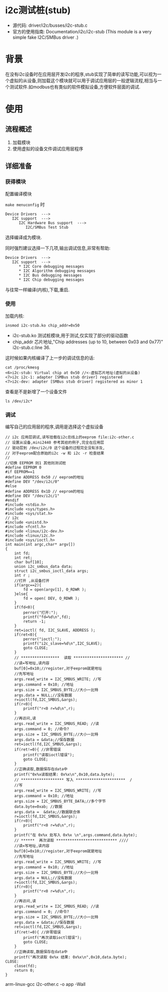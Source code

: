 # i2c测试桩(stub)

* 源代码: driver/i2c/busses/i2c-stub.c 
* 官方的使用指南: Documentation/i2c/i2c-stub (This module is a very simple fake I2C/SMBus driver .)

# 背景

在没有i2c设备时在应用层开发i2c的程序,stub实现了简单的读写功能,可以视为一个虚拟的从设备,则加载这个模块就可以用于调试应用层的一般逻辑流程,相当与一个测试软件.如modbus也有类似的软件模拟设备,方便软件层面的调试.

# 使用

## 流程概述

1. 加载模块
2. 使用虚拟的设备文件调试应用层程序

## 详细准备

### 获得模块

配置编译模块

`make menuconfig` 时
```
Device Drivers  ---> 
   I2C support  --->
      I2C Hardware Bus support  --->
         I2C/SMBus Test Stub 
```

选择编译成为模块.

同时强烈建议选择一下几项,输出调试信息,非常有帮助:
```
Device Drivers  ---> 
   I2C support  --->
      * I2C Core debugging messages
      * I2C Algorithm debugging messages
      * I2C Bus debugging messages
      * I2C Chip debugging messages 
```
与往常一样编译(内核),下载,重启.

### 使用

加载内核:
```
insmod i2c-stub.ko chip_addr=0x50
```
*  i2c-stub.ko 测试桩模块,用于测试,仅实现了部分的驱动函数
*  chip_addr 芯片地址,"Chip addresses (up to 10, between 0x03 and 0x77)" i2c-stub.c:line 36.

这时候如果内核编译了上一步的调试信息的话:

```
cat /proc/kmesg
<6>i2c-stub: Virtual chip at 0x50 //<-虚拟芯片地址(虚拟的从设备)
<7>i2c i2c-1: adapter [SMBus stub driver] registered
<7>i2c-dev: adapter [SMBus stub driver] registered as minor 1
```

查看是不是新增了一个设备文件
```
ls /dev/i2c*
```

### 调试

编写自己的应用层的程序,调用是选择这个虚拟设备

```
// i2c 应用层调试,读写挂载在i2c总线上的eeprom file:i2c-other.c
// 设置从设备,mini2440 参考其给的例子,完全在应用层
// 驱动层到 /dev/i2c/0 这个设备的过程完全没有涉及,
// 对于eeprom配合原始的i2c -w 和 i2c -r 检查结果
//
//切换 EEPROM 则1 其他则测试桩
#define EEPROM 0
#if EEPROM==1
#define ADDRESS 0x50 // eeprom的地址
#define DEV "/dev/i2c/0"
#else
#define ADDRESS 0x1D // eeprom的地址
#define DEV "/dev/i2c/1"
#endif
#include <stdio.h>
#include <sys/types.h>
#include <sys/stat.h>
// i2c
#include <unistd.h>
#include <fcntl.h>
#include <linux/i2c-dev.h>
#include <linux/i2c.h>
#include <sys/ioctl.h>
int main(int argc,char* argv[])
{
	int fd;
	int ret;
	char buf[10];
	union i2c_smbus_data data;
	struct i2c_smbus_ioctl_data args;
	int r ;
	//打开 ,从设备打开
	if(argc==2){
		fd = open(argv[1], O_RDWR );
	}else{
		fd = open( DEV, O_RDWR );
	}
	if(fd<0){
		perror("打开:");
		printf("fd=%d\n",fd);
		return -1;
	}
	ret=ioctl( fd, I2C_SLAVE, ADDRESS );
	if(ret<0){
		perror("ioctl:");
		printf("i2c_slave=%d\n",I2C_SLAVE);
		goto CLOSE;
	}
	// *****************  读取 ********************** //
	//读=写地址,读内容
	buf[0]=0x10;//register,对于eeprom就是地址
	//先写地址
	args.read_write = I2C_SMBUS_WRITE; //写
	args.command = 0x10; //地址
	args.size = I2C_SMBUS_BYTE;//大小一比特
	args.data = NULL;//没有数据
	r=ioctl(fd,I2C_SMBUS,&args);
	if(r<0){
		printf("r<0 r=%d\n",r);
	}
	//再访问,读
	args.read_write = I2C_SMBUS_READ; //读
	args.command = 0; //命令?
	args.size = I2C_SMBUS_BYTE;//大小一比特
	args.data = &data;//保存数据
	ret=ioctl(fd,I2C_SMBUS,&args);
	if(ret!=0){ //非零错误
		printf("读取ioctl错误");
		goto CLOSE;
	}
	//正确读取,数据保存在data中
	printf("0x%x读取结果: 0x%x\n",0x10,data.byte);
	// ******************* 写入 **********************  /
	//写
	args.read_write = I2C_SMBUS_WRITE; //写
	args.command = 0x10; //地址
	args.size = I2C_SMBUS_BYTE_DATA;//多个字节
	data.byte=0xab; //数据
	args.data =  &data;//数据联合体
	r=ioctl(fd,I2C_SMBUS,&args);
	if(r<0){
		printf("r<0 r=%d\n",r);
	}
	printf("在 0x%x 处写入 0x%x \n",args.command,data.byte);
	// ******  再次读取 *************************** ////
	//读=写地址,读内容
	buf[0]=0x10;//register,对于eeprom就是地址
	//先写地址
	args.read_write = I2C_SMBUS_WRITE; //写
	args.command = 0x10; //地址
	args.size = I2C_SMBUS_BYTE;//大小一比特
	args.data = NULL;//没有数据
	r=ioctl(fd,I2C_SMBUS,&args);
	if(r<0){
		printf("r<0 r=%d\n",r);
	}
	//再访问,读
	args.read_write = I2C_SMBUS_READ; //读
	args.command = 0; //命令?
	args.size = I2C_SMBUS_BYTE;//大小一比特
	args.data = &data;//保存数据
	ret=ioctl(fd,I2C_SMBUS,&args);
	if(ret!=0){ //非零错误
		printf("再次读取ioctl错误");
		goto CLOSE;
	}
	//正确读取,数据保存在data中
	printf("再次读取 0x%x 结果: 0x%x\n",0x10,data.byte);
CLOSE:
	close(fd);
	return 0;
}
```
arm-linux-gcc i2c-other.c -o app -Wall
